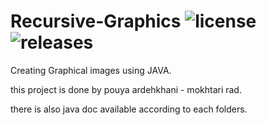 # Recursive-Graphics ![license](https://img.shields.io/github/license/pouyaardehkhani/Recursive-Graphics.svg) ![releases](https://img.shields.io/github/release/pouyaardehkhani/Recursive-Graphics.svg)
Creating Graphical images using JAVA.

this project is done by pouya ardehkhani - mokhtari rad.

there is also java doc available according to each folders.
